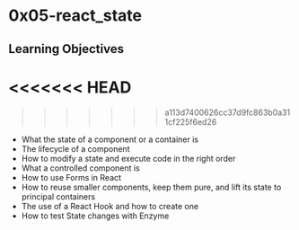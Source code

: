 # 0x05-react_state

## Learning Objectives
<<<<<<< HEAD
=======

>>>>>>> a113d7400626cc37d9fc863b0a311cf225f6ed26
- What the state of a component or a container is
- The lifecycle of a component
- How to modify a state and execute code in the right order
- What a controlled component is
- How to use Forms in React
- How to reuse smaller components, keep them pure, and lift its state to principal containers
- The use of a React Hook and how to create one
- How to test State changes with Enzyme
